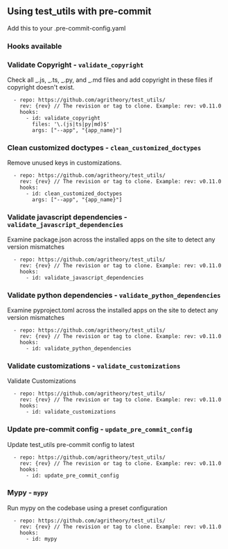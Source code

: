 ## Using test_utils with pre-commit

Add this to your .pre-commit-config.yaml

### Hooks available

### Validate Copyright - `validate_copyright`

Check all _.js, _.ts, _.py, and _.md files and add copyright in these files if copyright doesn't exist.

```
  - repo: https://github.com/agritheory/test_utils/
    rev: {rev} // The revision or tag to clone. Example: rev: v0.11.0
    hooks:
      - id: validate_copyright
        files: '\.(js|ts|py|md)$'
        args: ["--app", "{app_name}"]
```

### Clean customized doctypes - `clean_customized_doctypes`

Remove unused keys in customizations.

```
  - repo: https://github.com/agritheory/test_utils/
    rev: {rev} // The revision or tag to clone. Example: rev: v0.11.0
    hooks:
      - id: clean_customized_doctypes
        args: ["--app", "{app_name}"]
```

### Validate javascript dependencies - `validate_javascript_dependencies`

Examine package.json across the installed apps on the site to detect any version mismatches

```
  - repo: https://github.com/agritheory/test_utils/
    rev: {rev} // The revision or tag to clone. Example: rev: v0.11.0
    hooks:
      - id: validate_javascript_dependencies
```

### Validate python dependencies - `validate_python_dependencies`

Examine pyproject.toml across the installed apps on the site to detect any version mismatches

```
  - repo: https://github.com/agritheory/test_utils/
    rev: {rev} // The revision or tag to clone. Example: rev: v0.11.0
    hooks:
      - id: validate_python_dependencies
```

### Validate customizations - `validate_customizations`

Validate Customizations

```
  - repo: https://github.com/agritheory/test_utils/
    rev: {rev} // The revision or tag to clone. Example: rev: v0.11.0
    hooks:
      - id: validate_customizations
```

### Update pre-commit config - `update_pre_commit_config`

Update test_utils pre-commit config to latest

```
  - repo: https://github.com/agritheory/test_utils/
    rev: {rev} // The revision or tag to clone. Example: rev: v0.11.0
    hooks:
      - id: update_pre_commit_config
```

### Mypy - `mypy`

Run mypy on the codebase using a preset configuration

```
  - repo: https://github.com/agritheory/test_utils/
    rev: {rev} // The revision or tag to clone. Example: rev: v0.11.0
    hooks:
      - id: mypy
```

